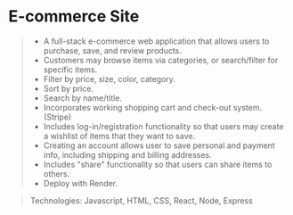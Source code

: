 # E-commerce Site

>- A full-stack e-commerce web application that allows users to purchase, save, and review products.
>- Customers may browse items via categories, or search/filter for specific items.
>- Filter by price, size, color, category.
>- Sort by price.
>- Search by name/title.
>- Incorporates working shopping cart and check-out system. (Stripe)
>- Includes log-in/registration functionality so that users may create a wishlist of items that they want to save.
>- Creating an account allows user to save personal and payment info, including shipping and billing addresses.
>- Includes "share" functionality so that users can share items to others.
>- Deploy with Render.

> Technologies:  Javascript, HTML, CSS, React, Node, Express
